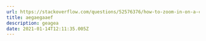 ```yaml
---
url: https://stackoverflow.com/questions/52576376/how-to-zoom-in-on-a-complex-svg-structure
title: aegaegaaef
description: geagea
date: 2021-01-14T12:11:35.005Z
---
```

